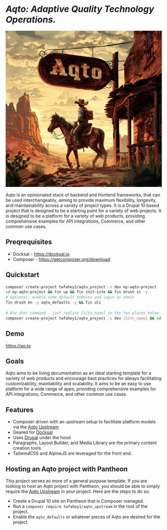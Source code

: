 # *Aqto: Adaptive Quality Technology Operations.*
<!-- Lets do an image here for the images/aqto-logo-western.png -->
![Aqto Logo](images/aqto-logo-western.png)

Aqto is an opinionated stack of backend and frontend frameworks, that can be used interchangeably, aiming to provide maximum flexibility, longevity, and maintainability across a variety of project types. It is a Drupal 10 based project that is designed to be a starting point for a variety of web projects. It is designed to be a platform for a variety of web products, providing comprehensive examples for API integrations, Commerce, and other common use cases.

## Preqrequisites
- Docksal - https://docksal.io
- Composer - https://getcomposer.org/download

## Quickstart
```bash
composer create-project twfahey1/aqto_project -s dev my-aqto-project 
cd my-aqto-project && fin up && fin init-site && fin drush si -y
# Optional: enable some default modules and login as admin
fin drush en -y aqto_defaults -y && fin uli

# One shot command - just replace [site_name] in the two places below:
composer create-project twfahey1/aqto_project -s dev [site_name] && cd [site_name] && fin up && fin init-site && fin drush si -y && fin drush en -y aqto_defaults -y && fin uli
```

## Demo
https://aq.to

## Goals
Aqto aims to be living documentation as an ideal starting template for a variety of web products and encourage best practices for always facilitating customizability, maintability and scalability. It aims to be an easy to use platform for a wide range of apps, providing comprehensive examples for API integrations, Commerce, and other common use cases.

## Features
- Composer driven with an upstream setup to facilitate platform models via the [Aqto Upstream](https://github.com/twfahey1/aqto_upstream.git)
- Geared for [Docksal](https://docksal.io)
- Uses [Drupal](https://www.drupal.org) under the hood
- Paragraphs, Layout Builder, and Media Library are the primary content creation tools.
- TailwindCSS and AlpineJS are leveraged for the front end.

## Hosting an Aqto project with Pantheon
This project serves as more of a general purpose template. If you are looking to host an Aqto project with Pantheon, you should be able to simply require the [Aqto Upstream](https://github.com/twfahey1/aqto_upstream.git) in your project. Here are the steps to do so:
- Create a Drupal 10 site on Pantheon that is Composer managed.
- Run a `composer require twfahey1/aqto_upstream` in the root of the project.
- Enable the `aqto_defaults` or whatever pieces of Aqto are desired for the project.
